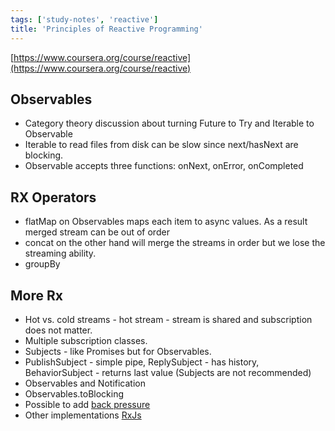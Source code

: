 ```yaml
---
tags: ['study-notes', 'reactive']
title: 'Principles of Reactive Programming'
---
```

[https://www.coursera.org/course/reactive](https://www.coursera.org/course/reactive)

## Observables
- Category theory discussion about turning Future to Try and Iterable to Observable
- Iterable to read files from disk can be slow since next/hasNext are blocking.
- Observable accepts three functions: onNext, onError, onCompleted

## RX Operators
- flatMap on Observables maps each item to async values. As a result merged stream can be out of order
- concat on the other hand will merge the streams in order but we lose the streaming ability.
- groupBy

## More Rx
- Hot vs. cold streams - hot stream - stream is shared and subscription does not matter.
- Multiple subscription classes.
- Subjects - like Promises but for Observables.
- PublishSubject - simple pipe, ReplySubject - has history, BehaviorSubject - returns last value (Subjects are not recommended)
- Observables and Notification
- Observables.toBlocking
- Possible to add [back pressure][1]
- Other implementations [RxJs][2]


[1]: https://github.com/ReactiveX/RxJava/wiki/Backpressure
[2]: https://github.com/Reactive-Extensions/RxJS
